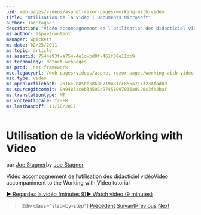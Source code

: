 ```yaml
---
uid: web-pages/videos/aspnet-razor-pages/working-with-video
title: "Utilisation de la vidéo | Documents Microsoft"
author: JoeStagner
description: "Vidéo accompagnement de l’utilisation des didacticiel vidéo"
ms.author: aspnetcontent
manager: wpickett
ms.date: 02/25/2011
ms.topic: article
ms.assetid: 7544e93f-a754-4e1d-bd0f-461f38e11db9
ms.technology: dotnet-webpages
ms.prod: .net-framework
msc.legacyurl: /web-pages/videos/aspnet-razor-pages/working-with-video
msc.type: video
ms.openlocfilehash: 2616e2b85bb58680719481cc855a7173234fad0d
ms.sourcegitcommit: 9a9483aceb34591c97451997036a9120c3fe2baf
ms.translationtype: MT
ms.contentlocale: fr-FR
ms.lasthandoff: 11/10/2017
---
```

<a name="working-with-video"></a><span data-ttu-id="703b8-103">Utilisation de la vidéo</span><span class="sxs-lookup"><span data-stu-id="703b8-103">Working with Video</span></span>
====================
<span data-ttu-id="703b8-104">par [Joe Stagner](https://github.com/JoeStagner)</span><span class="sxs-lookup"><span data-stu-id="703b8-104">by [Joe Stagner](https://github.com/JoeStagner)</span></span>

<span data-ttu-id="703b8-105">Vidéo accompagnement de l’utilisation des didacticiel vidéo</span><span class="sxs-lookup"><span data-stu-id="703b8-105">Video accompaniment to the Working with Video tutorial</span></span>

[<span data-ttu-id="703b8-106">&#9654; Regardez la vidéo (minutes 9)</span><span class="sxs-lookup"><span data-stu-id="703b8-106">&#9654; Watch video (9 minutes)</span></span>](https://channel9.msdn.com/Blogs/ASP-NET-Site-Videos/working-with-video)

>[!div class="step-by-step"]
<span data-ttu-id="703b8-107">[Précédent](working-with-images.md)
[Suivant](adding-email-to-your-web-site.md)</span><span class="sxs-lookup"><span data-stu-id="703b8-107">[Previous](working-with-images.md)
[Next](adding-email-to-your-web-site.md)</span></span>
